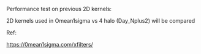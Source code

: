 Performance test on previous 2D kernels: 

2D kernels used in Omean1sigma vs 4 halo (Day_Nplus2) will be compared

Ref: 

https://0mean1sigma.com/xfilters/



